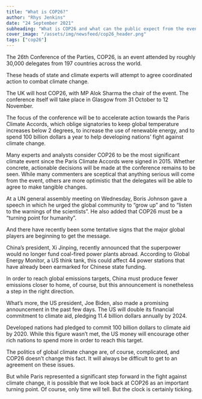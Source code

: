 ```yaml
---
title: "What is COP26?"
author: "Rhys Jenkins"
date: "24 September 2021"
subheading: "What is COP26 and what can the public expect from the event? COP26 will be attended by many of the world's foremore climate experts and advisors."
cover_image: "/assets/img/newsfeed/cop26_header.png"  
tags: ["cop26"] 
---
```


The 26th Conference of the Parties, COP26, is an event attended by roughly 30,000 delegates from 197 countries across the world.

These heads of state and climate experts will attempt to agree coordinated action to combat climate change.

The UK will host COP26, with MP Alok Sharma the chair of the event. The conference itself will take place in Glasgow from 31 October to 12 November. 

The focus of the conference will be to accelerate action towards the Paris Climate Accords, which oblige signatories to keep global temperature increases below 2 degrees, to increase the use of renewable energy, and to spend 100 billion dollars a year to help developing nations’ fight against climate change.

Many experts and analysts consider COP26 to be the most significant climate event since the Paris Climate Accords were signed in 2015. 
Whether concrete, actionable decisions will be made at the conference remains to be seen. While many commenters are sceptical that anything serious will come from the event, others are more optimistic that the delegates will be able to agree to make tangible changes.

At a UN general assembly meeting on Wednesday, Boris Johnson gave a speech in which he urged the global community to “grow up” and to “listen to the warnings of the scientists”. He also added that COP26 must be a “turning point for humanity”.

And there have recently been some tentative signs that the major global players are beginning to get the message.

China’s president, Xi Jinping, recently announced that the superpower would no longer fund coal-fired power plants abroad. According to Global Energy Monitor, a US think tank, this could affect 44 power stations that have already been earmarked for Chinese state funding.

In order to reach global emissions targets, China must produce fewer emissions closer to home, of course, but this announcement is nonetheless a step in the right direction.

What’s more, the US president, Joe Biden, also made a promising announcement in the past few days. The US will double its financial commitment to climate aid, pledging 11.4 billion dollars annually by 2024.

Developed nations had pledged to commit 100 billion dollars to climate aid by 2020. While this figure wasn’t met, the US money will encourage other rich nations to spend more in order to reach this target.

The politics of global climate change are, of course, complicated, and COP26 doesn’t change this fact. It will always be difficult to get to an agreement on these issues.

But while Paris represented a significant step forward in the fight against climate change, it is possible that we look back at COP26 as an important turning point. Of course, only time will tell. But the clock is certainly ticking.